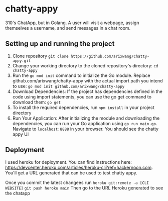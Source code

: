 # chatty-appy
310's ChatApp, but in Golang. A user will visit a webpage, assign themselves a username, and send messages in a chat room.

## Setting up and running the project
1. Clone repository `git clone https://github.com/arixwang/chatty-appy.git`
2. Change your working directory to the cloned repository's directory: `cd chatty-appy`
3. Run the `go mod init` command to initialize the Go module. Replace github.com/arixwang/chatty-appy with the actual import path you intend to use: `go mod init github.com/arixwang/chatty-appy`
4. Download Dependencies: If the project has dependencies defined in the code using import statements, you can use the go get command to download them: `go get`
5. To install the required dependencies, run `npm install` in your project directory
6. Run Your Application: After initializing the module and downloading the dependencies, you can run your Go application using `go run main.go`. Navigate to `localhost:8888` in your browser. You should see the chatty appy UI

## Deployment
I used heroku for deployment. You can find instructions here: https://devcenter.heroku.com/articles/heroku-cli?ref=hackernoon.com. You'll get a URL generated that can be used to test chatty appy. 

Once you commit the latest changees run
`heroku git:remote -a [CLI WEBSITE]`
`git push heroku main`
Then go to the URL Heroku generated to see the chatapp
